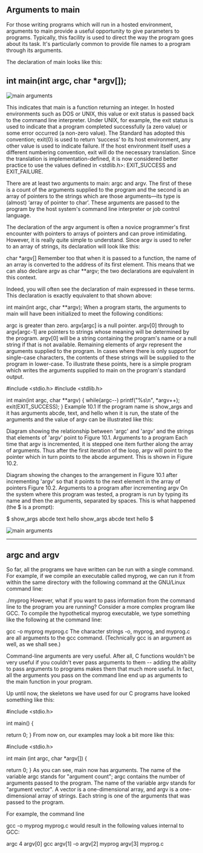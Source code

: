 
## Arguments to main

For those writing programs which will run in a hosted environment, arguments to main provide a useful opportunity to give parameters to programs. Typically, this facility is used to direct the way the program goes about its task. It's particularly common to provide file names to a program through its arguments.

The declaration of main looks like this:

## int main(int argc, char *argv[]);

<image src="https://azrael.digipen.edu/~mmead/www/Courses/CS225/ArgcArgv-1.gif" alt="main arguments">
        
This indicates that main is a function returning an integer. In hosted environments such as DOS or UNIX, this value or exit status is passed back to the command line interpreter. Under UNIX, for example, the exit status is used to indicate that a program completed successfully (a zero value) or some error occurred (a non-zero value). The Standard has adopted this convention; exit(0) is used to return ‘success’ to its host environment, any other value is used to indicate failure. If the host environment itself uses a different numbering convention, exit will do the necessary translation. Since the translation is implementation-defined, it is now considered better practice to use the values defined in <stdlib.h>: EXIT_SUCCESS and EXIT_FAILURE.

There are at least two arguments to main: argc and argv. The first of these is a count of the arguments supplied to the program and the second is an array of pointers to the strings which are those arguments—its type is (almost) ‘array of pointer to char’. These arguments are passed to the program by the host system's command line interpreter or job control language.

The declaration of the argv argument is often a novice programmer's first encounter with pointers to arrays of pointers and can prove intimidating. However, it is really quite simple to understand. Since argv is used to refer to an array of strings, its declaration will look like this:

char *argv[]
Remember too that when it is passed to a function, the name of an array is converted to the address of its first element. This means that we can also declare argv as char **argv; the two declarations are equivalent in this context.

Indeed, you will often see the declaration of main expressed in these terms. This declaration is exactly equivalent to that shown above:

int main(int argc, char **argv);
When a program starts, the arguments to main will have been initialized to meet the following conditions:

argc is greater than zero.
argv[argc] is a null pointer.
argv[0] through to argv[argc-1] are pointers to strings whose meaning will be determined by the program.
argv[0] will be a string containing the program's name or a null string if that is not available. Remaining elements of argv represent the arguments supplied to the program. In cases where there is only support for single-case characters, the contents of these strings will be supplied to the program in lower-case.
To illustrate these points, here is a simple program which writes the arguments supplied to main on the program's standard output.

#include <stdio.h>
#include <stdlib.h>

int main(int argc, char **argv)
{
        while(argc--)
                printf("%s\n", *argv++);
        exit(EXIT_SUCCESS);
}
Example 10.1
If the program name is show_args and it has arguments abcde, text, and hello when it is run, the state of the arguments and the value of argv can be illustrated like this:

Diagram showing the relationship between 'argc' and 'argv'                and the strings that elements of 'argv' point to
Figure 10.1. Arguments to a program
Each time that argv is incremented, it is stepped one item further along the array of arguments. Thus after the first iteration of the loop, argv will point to the pointer which in turn points to the abcde argument. This is shown in Figure 10.2.

Diagram showing the changes to the arrangement in Figure 10.1                after incrementing 'argv' so that it points to the next                element in the array of pointers
Figure 10.2. Arguments to a program after incrementing argv
On the system where this program was tested, a program is run by typing its name and then the arguments, separated by spaces. This is what happened (the $ is a prompt):

$ show_args abcde text hello
show_args
abcde
text
hello
$
 
<image src="https://img.wonderhowto.com/img/24/09/63586443359292/0/security-oriented-c-tutorial-0x11-command-line-arguments.w1456.jpg" alt="main arguments">
        
___________________________________________________________________________________________________________________________________________________________
        
        
        

## argc and argv
So far, all the programs we have written can be run with a single command. For example, if we compile an executable called myprog, we can run it from within the same directory with the following command at the GNU/Linux command line:

./myprog
However, what if you want to pass information from the command line to the program you are running? Consider a more complex program like GCC. To compile the hypothetical myprog executable, we type something like the following at the command line:

gcc -o myprog myprog.c
The character strings -o, myprog, and myprog.c are all arguments to the gcc command. (Technically gcc is an argument as well, as we shall see.)

Command-line arguments are very useful. After all, C functions wouldn't be very useful if you couldn't ever pass arguments to them -- adding the ability to pass arguments to programs makes them that much more useful. In fact, all the arguments you pass on the command line end up as arguments to the main function in your program.

Up until now, the skeletons we have used for our C programs have looked something like this:

#include <stdio.h>

int main()
{

  return 0;
}
From now on, our examples may look a bit more like this:

#include <stdio.h>

int main (int argc, char *argv[])
{

  return 0;
}
As you can see, main now has arguments. The name of the variable argc stands for "argument count"; argc contains the number of arguments passed to the program. The name of the variable argv stands for "argument vector". A vector is a one-dimensional array, and argv is a one-dimensional array of strings. Each string is one of the arguments that was passed to the program.

For example, the command line

gcc -o myprog myprog.c
would result in the following values internal to GCC:


argc
4
argv[0]
gcc
argv[1]
-o
argv[2]
myprog
argv[3]
myprog.c
